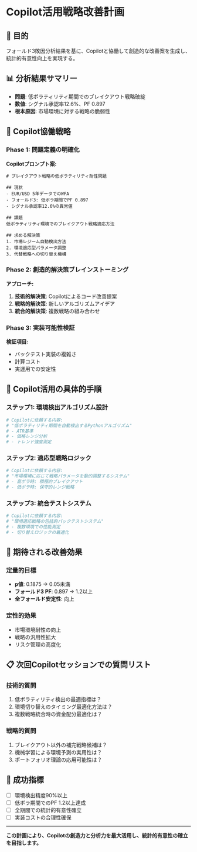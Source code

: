 # Copilot活用戦略改善計画

## 🎯 目的
フォールド3敗因分析結果を基に、Copilotと協働して創造的な改善案を生成し、統計的有意性向上を実現する。

## 📊 分析結果サマリー
- **問題**: 低ボラティリティ期間でのブレイクアウト戦略破綻
- **数値**: シグナル承認率12.6%、PF 0.897
- **根本原因**: 市場環境に対する戦略の脆弱性

## 🤖 Copilot協働戦略

### Phase 1: 問題定義の明確化
**Copilotプロンプト案:**
```
# ブレイクアウト戦略の低ボラティリティ耐性問題

## 現状
- EUR/USD 5年データでのWFA
- フォールド3: 低ボラ期間でPF 0.897
- シグナル承認率12.6%の異常値

## 課題
低ボラティリティ環境でのブレイクアウト戦略適応方法

## 求める解決策
1. 市場レジーム自動検出方法
2. 環境適応型パラメータ調整
3. 代替戦略への切り替え機構
```

### Phase 2: 創造的解決策ブレインストーミング
**アプローチ:**
1. **技術的解決策**: Copilotによるコード改善提案
2. **戦略的解決策**: 新しいアルゴリズムアイデア
3. **統合的解決策**: 複数戦略の組み合わせ

### Phase 3: 実装可能性検証
**検証項目:**
- バックテスト実装の複雑さ
- 計算コスト
- 実運用での安定性

## 📝 Copilot活用の具体的手順

### ステップ1: 環境検出アルゴリズム設計
```python
# Copilotに依頼する内容:
# "低ボラティリティ期間を自動検出するPythonアルゴリズム"
# - ATR基準
# - 価格レンジ分析
# - トレンド強度測定
```

### ステップ2: 適応型戦略ロジック
```python
# Copilotに依頼する内容:
# "市場環境に応じて戦略パラメータを動的調整するシステム"
# - 高ボラ時: 積極的ブレイクアウト
# - 低ボラ時: 保守的レンジ戦略
```

### ステップ3: 統合テストシステム
```python
# Copilotに依頼する内容:
# "環境適応戦略の包括的バックテストシステム"
# - 複数環境での性能測定
# - 切り替えロジックの最適化
```

## 🔄 期待される改善効果

### 定量的目標
- **p値**: 0.1875 → 0.05未満
- **フォールド3 PF**: 0.897 → 1.2以上
- **全フォールド安定性**: 向上

### 定性的効果
- 市場環境耐性の向上
- 戦略の汎用性拡大
- リスク管理の高度化

## 📋 次回Copilotセッションでの質問リスト

### 技術的質問
1. 低ボラティリティ検出の最適指標は？
2. 環境切り替えのタイミング最適化方法は？
3. 複数戦略統合時の資金配分最適化は？

### 戦略的質問
1. ブレイクアウト以外の補完戦略候補は？
2. 機械学習による環境予測の実用性は？
3. ポートフォリオ理論の応用可能性は？

## 🎯 成功指標
- [ ] 環境検出精度90%以上
- [ ] 低ボラ期間でのPF 1.2以上達成
- [ ] 全期間での統計的有意性確立
- [ ] 実装コストの合理性確保

---

**この計画により、Copilotの創造力と分析力を最大活用し、統計的有意性の確立を目指します。**